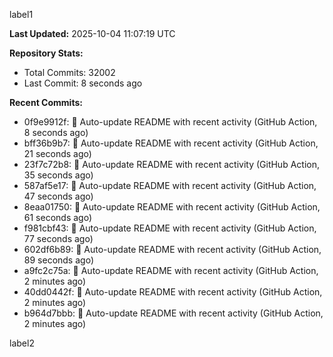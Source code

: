 
label1 
<!-- ACTIVITY_START -->
**Last Updated:** 2025-10-04 11:07:19 UTC

**Repository Stats:**
- Total Commits: 32002
- Last Commit: 8 seconds ago

**Recent Commits:**
- 0f9e9912f: 🤖 Auto-update README with recent activity (GitHub Action, 8 seconds ago)
- bff36b9b7: 🤖 Auto-update README with recent activity (GitHub Action, 21 seconds ago)
- 23f7c72b8: 🤖 Auto-update README with recent activity (GitHub Action, 35 seconds ago)
- 587af5e17: 🤖 Auto-update README with recent activity (GitHub Action, 47 seconds ago)
- 8eaa01750: 🤖 Auto-update README with recent activity (GitHub Action, 61 seconds ago)
- f981cbf43: 🤖 Auto-update README with recent activity (GitHub Action, 77 seconds ago)
- 602df6b89: 🤖 Auto-update README with recent activity (GitHub Action, 89 seconds ago)
- a9fc2c75a: 🤖 Auto-update README with recent activity (GitHub Action, 2 minutes ago)
- 40dd0442f: 🤖 Auto-update README with recent activity (GitHub Action, 2 minutes ago)
- b964d7bbb: 🤖 Auto-update README with recent activity (GitHub Action, 2 minutes ago)
<!-- ACTIVITY_END -->

label2
